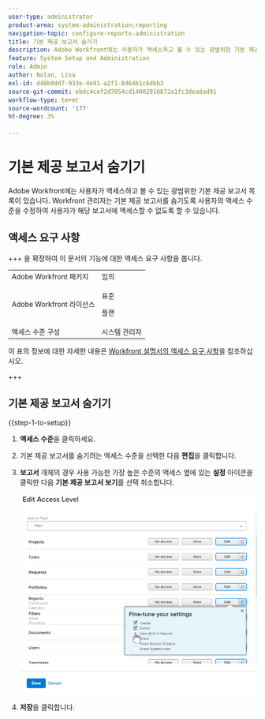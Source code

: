 ```yaml
---
user-type: administrator
product-area: system-administration;reporting
navigation-topic: configure-reports-administration
title: 기본 제공 보고서 숨기기
description: Adobe Workfront에는 사용자가 액세스하고 볼 수 있는 광범위한 기본 제공 보고서 목록이 있습니다. Workfront 관리자는 기본 제공 보고서를 숨기도록 사용자의 액세스 수준을 수정하여 사용자가 해당 보고서에 액세스할 수 없도록 할 수 있습니다.
feature: System Setup and Administration
role: Admin
author: Nolan, Lisa
exl-id: d48b0dd7-933e-4e91-a2f1-8d64b1c6dbb3
source-git-commit: ebdc4cef2d7054cd14002910872a1fc3deadad91
workflow-type: tm+mt
source-wordcount: '177'
ht-degree: 3%

---
```


# 기본 제공 보고서 숨기기

Adobe Workfront에는 사용자가 액세스하고 볼 수 있는 광범위한 기본 제공 보고서 목록이 있습니다. Workfront 관리자는 기본 제공 보고서를 숨기도록 사용자의 액세스 수준을 수정하여 사용자가 해당 보고서에 액세스할 수 없도록 할 수 있습니다.

## 액세스 요구 사항

+++ 을 확장하여 이 문서의 기능에 대한 액세스 요구 사항을 봅니다.

<table style="table-layout:auto"> 
 <col> 
 <col> 
 <tbody> 
  <tr> 
   <td role="rowheader">Adobe Workfront 패키지</td> 
   <td>임의</td> 
  </tr> 
  <tr> 
  <tr> 
   <td role="rowheader">Adobe Workfront 라이선스</td> 
   <td><p>표준</p>
       <p>플랜</p></td>
  </tr> 
  </tr> 
  <tr> 
   <td role="rowheader">액세스 수준 구성</td> 
   <td>시스템 관리자</td>
  </tr> 
 </tbody> 
</table>

이 표의 정보에 대한 자세한 내용은 [Workfront 설명서의 액세스 요구 사항](/help/quicksilver/administration-and-setup/add-users/access-levels-and-object-permissions/access-level-requirements-in-documentation.md)을 참조하십시오.

+++

## 기본 제공 보고서 숨기기

{{step-1-to-setup}}

1. **액세스 수준**&#x200B;을 클릭하세요.
1. 기본 제공 보고서를 숨기려는 액세스 수준을 선택한 다음 **편집**&#x200B;을 클릭합니다.
1. **보고서** 개체의 경우 사용 가능한 가장 높은 수준의 액세스 옆에 있는 **설정** 아이콘을 클릭한 다음 **기본 제공 보고서 보기**&#x200B;를 선택 취소합니다.

   ![액세스 수준 편집](assets/edit-access-level.png)

1. **저장**&#x200B;을 클릭합니다.
